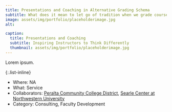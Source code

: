 ```yaml
---
title: Presentations and Coaching in Alternative Grading Schema
subtitle: What does it mean to let go of tradition when we grade coursework?
image: assets/img/portfolio/placeholderimage.jpg
alt: 

caption:
  title: Presentations and Coaching
  subtitle: Inspiring Instructors to Think Differently
  thumbnail: assets/img/portfolio/placeholderimage.jpg
---
```

Lorem ipsum.

{:.list-inline}
- Where: NA
- What: Service
- Collaborators: [Peralta Community College District](https://www.peralta.edu/), [Searle Center at Northwestern University](https://searle.northwestern.edu/)
- Category: Consulting, Faculty Development

